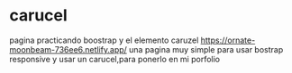 # carucel
pagina practicando boostrap y el elemento caruzel
https://ornate-moonbeam-736ee6.netlify.app/
una pagina muy simple para usar bostrap responsive y usar un carucel,para ponerlo en mi porfolio
